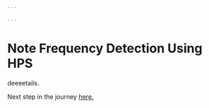 ```yaml
---

---
```


Note Frequency Detection Using HPS
=====

deeeetails.

Next step in the journey [here.](dictionary.md)
